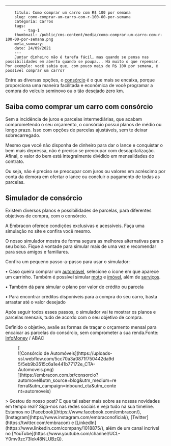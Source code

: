 ---
        titulo: Como comprar um carro com R$ 100 por semana
        slug: como-comprar-um-carro-com-r-100-00-por-semana
        categoria: Carros
        tags:
            - tag-1
        thumbnail: /public/cms-content/media/como-comprar-um-carro-com-r-100-00-por-semana.png
        meta_summary: 
        date: 24/09/2021
        ---
        Juntar dinheiro não é tarefa fácil, mas quando se pensa nas possibilidades em aberto quando se poupa... Há muito o que repensar. Por exemplo: você sabia que, com pouco mais de R$ 100 por semana, é possível comprar um carro?

Entre as diversas opções, o [consórcio](https://www.embracon.com.br/conhecaoconsorcio/entenda-o-consorcio) é o que mais se encaixa, porque proporciona uma maneira facilitada e econômica de você programar a compra do veículo seminovo ou o tão desejado zero km.

Saiba como comprar um carro com consórcio
-----------------------------------------

Sem a incidência de juros e parcelas intermediárias, que acabam comprometendo o seu orçamento, o consórcio possui planos de médio ou longo prazo. Isso com opções de parcelas ajustáveis, sem te deixar sobrecarregado.

Mesmo que você não disponha de dinheiro para dar o lance e conquistar o bem mais depressa, não é preciso se preocupar com descapitalização. Afinal, o valor do bem está integralmente dividido em mensalidades do contrato.

Ou seja, não é preciso se preocupar com juros ou valores em acréscimo por conta da demora em ofertar o lance ou concluir o pagamento de todas as parcelas.

Simulador de consórcio
----------------------

Existem diversos planos e possibilidades de parcelas, para diferentes objetivos de compra, com o consórcio.

A Embracon oferece condições exclusivas e acessíveis. Faça uma simulação no site e confira você mesmo.

O nosso simulador mostra de forma segura as melhores alternativas para o seu bolso. Fique à vontade para simular mais de uma vez e recomendar para seus amigos e familiares.

Confira um pequeno passo-a-passo para usar o simulador:

• Caso queira comprar um [automóvel](https://www.embracon.com.br/automoveis), selecione o ícone em que aparece um carrinho. Também é possível simular [moto](https://www.embracon.com.br/motos) e [imóvel](https://www.embracon.com.br/imoveis), além de [serviços](https://www.embracon.com.br/servicos).

• Também dá para simular o plano por valor de crédito ou parcela

• Para encontrar créditos disponíveis para a compra do seu carro, basta arrastar até o valor desejado

Após seguir todos esses passos, o simulador vai te mostrar os planos e parcelas mensais, tudo de acordo com o seu objetivo de compra.

Definido o objetivo, avalie as formas de traçar o orçamento mensal para encaixar as parcelas do consórcio, sem comprometer a sua renda.Fonte: [InfoMoney](https://www.infomoney.com.br/blogs/carros/o-mundo-sobre-muitas-rodas/post/7633025/o-bilionario-mercado-de-consorcios) / ABAC

<figure class="w-richtext-figure-type-image w-richtext-align-center" style="max-width:310px">[<div>![Consórcio de Automóveis](https://uploads-ssl.webflow.com/5cc70a3a0871f750442da9d5/5eb9b3515c6a1e441b77172e_CTA-Automoveis.png)</div>](https://embracon.com.br/consorcio?automovel&utm_source=blog&utm_medium=referral&utm_campaign=inbound_cta&utm_content=automoveis)</figure>> Gostou do nosso post? E que tal saber mais sobre as nossas novidades em tempo real? Siga-nos nas redes sociais e veja tudo na sua timeline. Estamos no [Facebook](https://www.facebook.com/embracon/), [Instagram](https://www.instagram.com/embraconoficial/), [Twitter](https://twitter.com/embracon) e [LinkedIn](https://www.linkedin.com/company/1018875/), além de um canal incrível no [YouTube](https://www.youtube.com/channel/UCL-Y0mv9zc73Iek48NLUBzQ).
        